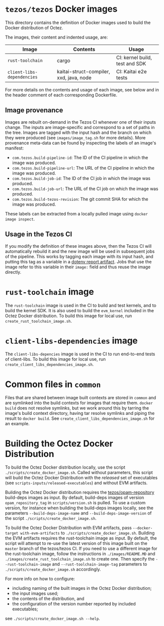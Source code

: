 # `tezos/tezos` Docker images

This directory contains the definition of Docker images used to build
the Docker distribution of Octez.

The images, their content and indented usage, are:

| Image                      | Contents                                | Usage                          |
|----------------------------|-----------------------------------------|--------------------------------|
| `rust-toolchain`           | cargo                                   | CI: kernel build, test and SDK |
| `client-libs-dependencies` | kaitai-struct-compiler, xxd, java, node | CI: Kaitai e2e tests           |

For more details on the contents and usage of each image, see below
and in the header comment of each corresponding Dockerfile.

## Image provenance

Images are rebuilt on-demand in the Tezos CI whenever one of their
inputs change.  The inputs are image-specific and correspond to a set
of paths in the tree. Images are tagged with the input hash and the
branch on which they were produced (see `images/image_tag.sh` for more
details). More provenance meta-data can be found by inspecting the
labels of an image's manifest:

 - `com.tezos.build-pipeline-id`: The ID of the CI pipeline in which
   the image was produced.
 - `com.tezos.build-pipeline-url`: The URL of the CI pipeline in which
   the image was produced.
 - `com.tezos.build-job-id`: The ID of the CI job in which the image
   was produced.
 - `com.tezos.build-job-url`: The URL of the CI job on which the image
   was produced.
 - `com.tezos.build-tezos-revision`: The git commit SHA for which the
   image was produced.

These labels can be extracted from a locally pulled image using
`docker image inspect`.

## Usage in the Tezos CI

If you modify the definition of these images above, then the Tezos CI
will automatically rebuild it and the new image will be used in
subsequent jobs of the pipeline. This works by tagging each image with
its input hash, and putting this tag as a variable in a [dotenv report
artifact](https://docs.gitlab.com/ee/ci/yaml/artifacts_reports.html#artifactsreportsdotenv).
Jobs that use the image refer to this variable in their `image:`
field and thus reuse the image directly.

# `rust-toolchain` image

The `rust-toolchain` image is used in the CI to build and test
kernels, and to build the kernel SDK. It is also used to build the
`evm_kernel` included in the Octez Docker distribution. To build this
image for local use, run `create_rust_toolchain_image.sh`.

# `client-libs-dependencies` image

The `client-libs-depencies` image is used in the CI to run end-to-end
tests of client-libs. To build this image for local use, run
`create_client_libs_dependencies_image.sh`.

# Common files in `common`

Files that are shared between image built contexts are stored in
`common` and are symlinked into the build contexts for images that
require them. `docker build` does not resolve symlinks, but we work
around this by tarring the image's build context directory, having tar
resolve symlinks and piping the result to `docker build`. See
`create_client_libs_dependencies_image.sh` for an example.

# Building the Octez Docker Distribution

To build the Octez Docker distribution locally, use the script
`./scripts/create_docker_image.sh`. Called without parameters, this
script will build the Octez Docker Distribution with the *released*
set of executables (see `scripts-inputs/released-executables`) and
without EVM artifacts.

Building the Octez Docker distribution requires the
[tezos/opam-repository](https://gitlab.com/tezos/opam-repository)
build-deps images as input. By default, build-deps images of version
`opam_repository_tag` in `scripts/version.sh` is pulled. To use a
custom version, for instance when building the build-deps images
locally, see the parameters `--build-deps-image-name` and
`--build-deps-image-version` of the script
`./scripts/create_docker_image.sh`.

To build the Octez Docker Distribution with EVM artifacts, pass
`--docker-target with-evm-artifacts` to
`./scripts/create_docker_image.sh`. Building the EVM artifacts
requires the rust-toolchain image as input. By default, the script
will attempt to re-use the latest version of this image built on the
`master` branch of the tezos/tezos CI. If you need to use a different
image for the rust-toolchain image, follow the instructions in
`./images/README.MD` and `./images/create_rust_toolchain_image.sh` to
create one. Then specify the `--rust-toolchain-image` and
`--rust-toolchain-image-tag` parameters to
`./scripts/create_docker_image.sh` accordingly.

For more info on how to configure:
 - including naming of the built images in the Octez Docker distribution;
 - the input images used;
 - the contents of the distribution, and
 - the configuration of the version number reported by included executables;

see `./scripts/create_docker_image.sh --help`.

